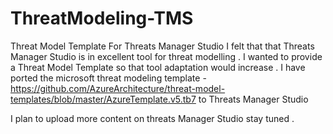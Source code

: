 # ThreatModeling-TMS
Threat Model Template For Threats Manager Studio 
I felt that that Threats Manager Studio is in excellent tool for threat modelling .  I wanted to provide a Threat Model Template so that tool adaptation would increase . I have ported the microsoft threat modeling template - https://github.com/AzureArchitecture/threat-model-templates/blob/master/AzureTemplate.v5.tb7  to Threats Manager Studio 

I plan to upload more content on threats Manager Studio stay tuned .


